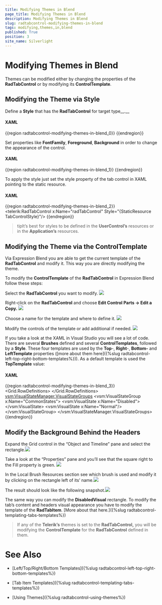 ```yaml
---
title: Modifying Themes in Blend
page_title: Modifying Themes in Blend
description: Modifying Themes in Blend
slug: radtabcontrol-modifying-themes-in-blend
tags: modifying,themes,in,blend
published: True
position: 3
site_name: Silverlight
---
```


# Modifying Themes in Blend



Themes can be modified either by changing the properties of the __RadTabControl__ or by modifying its __ControlTemplate__.
			

## Modifying the Theme via Style

Define a __Style__ that has the __RadTabControl__ for target type__.__

#### __XAML__

{{region radtabcontrol-modifying-themes-in-blend_0}}
	<Style x:Key="TabControlStyle" TargetType="telerik:RadTabControl">
	</Style>
	{{endregion}}



Set properties like __FontFamily__, __Foreground__, __Background__ in order to change the appearance of the control.
				

#### __XAML__

{{region radtabcontrol-modifying-themes-in-blend_1}}
	<Style x:Key="TabControlStyle" TargetType="telerik:RadTabControl">
	    <Setter Property="ReorderTabRows" Value="True"/>
	    <Setter Property="AllowDragReorder" Value="False"/>
	    <Setter Property="Background" Value="Blue" />
	…
	</Style>
	{{endregion}}



To apply the style just set the style property of the tab control in XAML pointing to the static resource.

#### __XAML__

{{region radtabcontrol-modifying-themes-in-blend_2}}
	<telerik:RadTabControl x:Name="radTabControl" Style="{StaticResource TabControlStyle}"/>
	{{endregion}}



>tipIt’s best for styles to be defined in the __UserControl’s__ resources or in the __Application’s__ resources.

## Modifying the Theme via the ControlTemplate

Via Expression Blend you are able to get the current template of the __RadTabControl__ and modify it. This way you are directly modifying the theme.
				

To modify the __ControlTemplate__ of the __RadTabControl__ in Expression Blend follow these steps:
				

Select the __RadTabControl__ you want to modify.
![](images/RadTabControl_Figure_00290.png)

Right-click on the __RadTabControl__ and choose __Edit Control Parts -> Edit a Copy.__
![](images/RadTabControl_Figure_00300.png)

Choose a name for the template and where to define it.
![](images/RadTabControl_Figure_00310.png)

Modify the controls of the template or add additional if needed.
![](images/RadTabControl_Figure_00320.png)

If you take a look at the XAML in Visual Studio you will see a lot of code. There are several __Brushes__ defined and several __ControlTemplates__, followed by a __Style__. These four templates are used by the __Top__-, __Right__-, __Bottom-__ and __LeftTemplate__ properties ([more about them here]({%slug radtabcontrol-left-top-right-bottom-templates%})). As a default template is used the __TopTemplate__ value:
				

#### __XAML__

{{region radtabcontrol-modifying-themes-in-blend_3}}
	<ControlTemplate x:Key="TabControlTopTemplate" TargetType="telerik:RadTabControl">
	    <Grid>
	        <Grid.RowDefinitions>
	            <RowDefinition Height="auto"/>
	            <RowDefinition Height="*"/>
	        </Grid.RowDefinitions>
	        <vsm:VisualStateManager.VisualStateGroups>
	            <vsm:VisualStateGroup x:Name="CommonStates">
	                <vsm:VisualState x:Name="Disabled">
	                    <Storyboard/>
	                </vsm:VisualState>
	                <vsm:VisualState x:Name="Normal"/>
	            </vsm:VisualStateGroup>
	        </vsm:VisualStateManager.VisualStateGroups>
	        <Border Margin="0" Grid.Row="1" Background="{TemplateBinding Background}" BorderBrush="{TemplateBinding BorderBrush}" BorderThickness="{TemplateBinding BorderThickness}">
	            <ContentPresenter x:Name="ContentElement" Content="{TemplateBinding SelectedContent}" ContentTemplate="{TemplateBinding SelectedContentTemplate}"/>
	        </Border>
	        <Grid>
	            <Rectangle Visibility="{TemplateBinding BackgroundVisibility}" Fill="{StaticResource RadTabControlHeaderBackground}"/>
	            <ItemsPresenter Margin="2 4 0 0"/>
	        </Grid>
	        <Rectangle x:Name="DisableVisual" Visibility="Collapsed" Grid.RowSpan="2" Fill="{StaticResource RadTabItemDisabledBackground}"/>
	    </Grid>
	</ControlTemplate>
	{{endregion}}



## Modify the Background Behind the Headers 

Expand the Grid control in the “Object and Timeline” pane and select the rectangle.![](images/RadTabControl_Figure_00330.png)

Take a look at the “Properties” pane and you’ll see that the square right to the Fill property is green. ![](images/RadTabControl_Figure_00340.png)

In the Local Brush Resources section see which brush is used and modify it by clicking on the rectangle left of its’ name.![](images/RadTabControl_Figure_00350.png)

The result should look like the following snapshot.![](images/RadTabControl_Figure_00360.png)

The same way you can modify the __DisabledVisual__ rectangle. To modify the tab’s content and headers visual appearance you have to modify the template of the __RadTabItem__. [More about that here.]({%slug radtabcontrol-templating-tabs-templates%})

>If any of the __Telerik’s__ themes is set to the __RadTabControl,__ you will be modifying the __ControlTemplate__ for the __RadTabControl__ defined in them.
						

# See Also

 * [Left/Top/Right/Bottom Templates]({%slug radtabcontrol-left-top-right-bottom-templates%})

 * [Tab Item Templates]({%slug radtabcontrol-templating-tabs-templates%})

 * [Using Themes]({%slug radtabcontrol-using-themes%})
